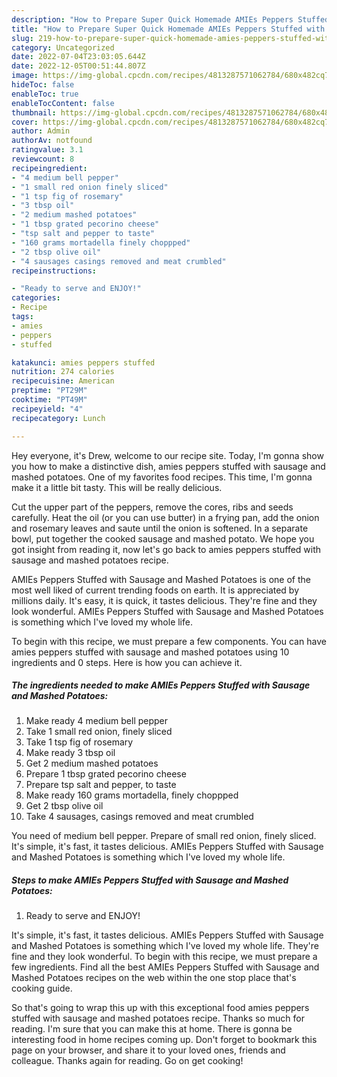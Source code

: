 ```yaml
---
description: "How to Prepare Super Quick Homemade AMIEs Peppers Stuffed with Sausage and Mashed Potatoes"
title: "How to Prepare Super Quick Homemade AMIEs Peppers Stuffed with Sausage and Mashed Potatoes"
slug: 219-how-to-prepare-super-quick-homemade-amies-peppers-stuffed-with-sausage-and-mashed-potatoes
category: Uncategorized
date: 2022-07-04T23:03:05.644Z
date: 2022-12-05T00:51:44.807Z
image: https://img-global.cpcdn.com/recipes/4813287571062784/680x482cq70/amies-peppers-stuffed-with-sausage-and-mashed-potatoes-recipe-main-photo.jpg
hideToc: false
enableToc: true
enableTocContent: false
thumbnail: https://img-global.cpcdn.com/recipes/4813287571062784/680x482cq70/amies-peppers-stuffed-with-sausage-and-mashed-potatoes-recipe-main-photo.jpg
cover: https://img-global.cpcdn.com/recipes/4813287571062784/680x482cq70/amies-peppers-stuffed-with-sausage-and-mashed-potatoes-recipe-main-photo.jpg
author: Admin
authorAv: notfound
ratingvalue: 3.1
reviewcount: 8
recipeingredient:
- "4 medium bell pepper"
- "1 small red onion finely sliced"
- "1 tsp fig of rosemary"
- "3 tbsp oil"
- "2 medium mashed potatoes"
- "1 tbsp grated pecorino cheese"
- "tsp salt and pepper to taste"
- "160 grams mortadella finely choppped"
- "2 tbsp olive oil"
- "4 sausages casings removed and meat crumbled"
recipeinstructions:

- "Ready to serve and ENJOY!"
categories:
- Recipe
tags:
- amies
- peppers
- stuffed

katakunci: amies peppers stuffed 
nutrition: 274 calories
recipecuisine: American
preptime: "PT29M"
cooktime: "PT49M"
recipeyield: "4"
recipecategory: Lunch

---
```



Hey everyone, it's Drew, welcome to our recipe site. Today, I'm gonna show you how to make a distinctive dish, amies peppers stuffed with sausage and mashed potatoes. One of my favorites food recipes. This time, I'm gonna make it a little bit tasty. This will be really delicious.

Cut the upper part of the peppers, remove the cores, ribs and seeds carefully. Heat the oil (or you can use butter) in a frying pan, add the onion and rosemary leaves and saute until the onion is softened. In a separate bowl, put together the cooked sausage and mashed potato. We hope you got insight from reading it, now let&#39;s go back to amies peppers stuffed with sausage and mashed potatoes recipe.

AMIEs Peppers Stuffed with Sausage and Mashed Potatoes is one of the most well liked of current trending foods on earth. It is appreciated by millions daily. It's easy, it is quick, it tastes delicious. They're fine and they look wonderful. AMIEs Peppers Stuffed with Sausage and Mashed Potatoes is something which I've loved my whole life.


To begin with this recipe, we must prepare a few components. You can have amies peppers stuffed with sausage and mashed potatoes using 10 ingredients and 0 steps. Here is how you can achieve it.

<!--inarticleads1-->

##### The ingredients needed to make AMIEs Peppers Stuffed with Sausage and Mashed Potatoes:

1. Make ready 4 medium bell pepper
1. Take 1 small red onion, finely sliced
1. Take 1 tsp fig of rosemary
1. Make ready 3 tbsp oil
1. Get 2 medium mashed potatoes
1. Prepare 1 tbsp grated pecorino cheese
1. Prepare tsp salt and pepper, to taste
1. Make ready 160 grams mortadella, finely choppped
1. Get 2 tbsp olive oil
1. Take 4 sausages, casings removed and meat crumbled


You need of medium bell pepper. Prepare of small red onion, finely sliced. It&#39;s simple, it&#39;s fast, it tastes delicious. AMIEs Peppers Stuffed with Sausage and Mashed Potatoes is something which I&#39;ve loved my whole life. 

<!--inarticleads2-->

##### Steps to make AMIEs Peppers Stuffed with Sausage and Mashed Potatoes:


1. Ready to serve and ENJOY!

It&#39;s simple, it&#39;s fast, it tastes delicious. AMIEs Peppers Stuffed with Sausage and Mashed Potatoes is something which I&#39;ve loved my whole life. They&#39;re fine and they look wonderful. To begin with this recipe, we must prepare a few ingredients. Find all the best AMIEs Peppers Stuffed with Sausage and Mashed Potatoes recipes on the web within the one stop place that&#39;s cooking guide. 

So that's going to wrap this up with this exceptional food amies peppers stuffed with sausage and mashed potatoes recipe. Thanks so much for reading. I'm sure that you can make this at home. There is gonna be interesting food in home recipes coming up. Don't forget to bookmark this page on your browser, and share it to your loved ones, friends and colleague. Thanks again for reading. Go on get cooking!
